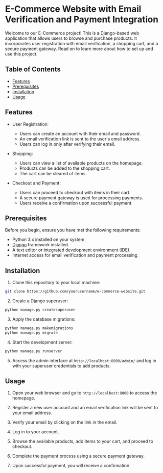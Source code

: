 # E-Commerce Website with Email Verification and Payment Integration

Welcome to our E-Commerce project! This is a Django-based web application that allows users to browse and purchase products. It incorporates user registration with email verification, a shopping cart, and a secure payment gateway. Read on to learn more about how to set up and use this project.

## Table of Contents

- [Features](#features)
- [Prerequisites](#prerequisites)
- [Installation](#installation)
- [Usage](#usage)

## Features

- User Registration:
  - Users can create an account with their email and password.
  - An email verification link is sent to the user's email address.
  - Users can log in only after verifying their email.

- Shopping:
  - Users can view a list of available products on the homepage.
  - Products can be added to the shopping cart.
  - The cart can be cleared of items.

- Checkout and Payment:
  - Users can proceed to checkout with items in their cart.
  - A secure payment gateway is used for processing payments.
  - Users receive a confirmation upon successful payment.

## Prerequisites

Before you begin, ensure you have met the following requirements:

- Python 3.x installed on your system.
- [Django](https://www.djangoproject.com/download/) framework installed.
- A text editor or integrated development environment (IDE).
- Internet access for email verification and payment processing.

## Installation

1. Clone this repository to your local machine:

```bash
git clone https://github.com/yourusername/e-commerce-website.git
```

2. Create a Django superuser:

```bash
python manage.py createsuperuser
```

3. Apply the database migrations:

```bash
python manage.py makemigrations
python manage.py migrate
```

4. Start the development server:

```bash
python manage.py runserver
```

5. Access the admin interface at `http://localhost:8000/admin/` and log in with your superuser credentials to add products.

## Usage

1. Open your web browser and go to `http://localhost:8000` to access the homepage.

2. Register a new user account and an email verification link will be sent to your email address.

3. Verify your email by clicking on the link in the email.

4. Log in to your account.

5. Browse the available products, add items to your cart, and proceed to checkout.

6. Complete the payment process using a secure payment gateway.

7. Upon successful payment, you will receive a confirmation.
